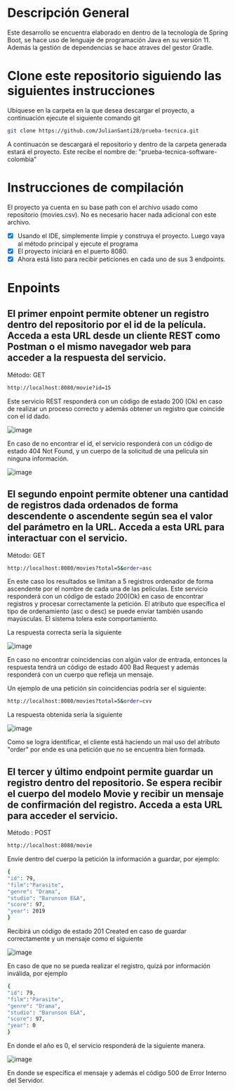 # Descripción General
Este desarrollo se encuentra elaborado en dentro de la tecnología de Spring Boot, se hace uso de lenguaje de programación Java en su versión 11. Además la gestión de dependencias se hace atraves del gestor Gradle.

# Clone este repositorio siguiendo las siguientes instrucciones
Ubíquese en la carpeta en la que desea descargar el proyecto, a continuación ejecute el siguiente comando git
```sh
git clone https://github.com/JulianSanti28/prueba-tecnica.git
```
A continuacón se descargará el repositorio y dentro de la carpeta generada estará el proyecto. Este recibe el nombre de: "prueba-tecnica-software-colombia"

# Instrucciones de compilación
El proyecto ya cuenta en su base path con el archivo usado como repositorio (movies.csv). No es necesario hacer nada adicional con este archivo.

- [x] Usando el IDE, simplemente limpie y construya el proyecto. Luego vaya al método principal y ejecute el programa
- [x] El proyecto iniciará en el puerto 8080.
- [x] Ahora está listo para recibir peticiones en cada uno de sus 3 endpoints.  

# Enpoints

## El primer enpoint permite obtener un registro dentro del repositorio por el id de la película. Acceda a esta URL desde un cliente REST como Postman o el mismo navegador web para acceder a la respuesta del servicio.

Método: GET

```sh
http://localhost:8080/movie?id=15
```
Este servicio REST responderá con un código de estado 200 (Ok) en caso de realizar un proceso correcto y además obtener un registro que coincide con el id dado.

![image](https://user-images.githubusercontent.com/67648220/185752050-5cb785a3-1157-4897-8d68-96f9cc78f4b5.png)

En caso de no encontrar el id, el servicio responderá con un código de estado 404 Not Found, y un cuerpo de la solicitud de una película sin ninguna información.

![image](https://user-images.githubusercontent.com/67648220/185752069-9ed82bf8-1ad6-4ba5-a052-92c35e9e7c47.png)


## El segundo enpoint permite obtener una cantidad de registros dada ordenados de forma descendente o ascendente según sea el valor del parámetro en la URL. Acceda a esta URL para interactuar con el servicio.

Método: GET 

```sh
http://localhost:8080/movies?total=5&order=asc
```
En este caso los resultados se limitan a 5 registros ordenador de forma ascendente por el nombre de cada una de las películas.
Este servicio responderá con un código de estado 200(Ok) en caso de encontrar registros y procesar correctamente la petición. El atributo que específica el tipo
de ordenamiento (asc o desc) se puede envíar también usando mayúsculas. El sistema tolera este comportamiento.

La respuesta correcta sería la siguiente

![image](https://user-images.githubusercontent.com/67648220/185762578-7f79aa77-1fa3-43e5-9a83-333c4a9ec7d0.png)

En caso no encontrar coincidencias con algún valor de entrada, entonces la respuesta tendrá un código de estado 400 Bad Request y además responderá con un cuerpo que refleja un mensaje.

Un ejemplo de una petición sin coincidencias podría ser el siguiente:

```sh
http://localhost:8080/movies?total=5&order=cvv
```
La respuesta obtenida sería la siguiente

![image](https://user-images.githubusercontent.com/67648220/185751929-f53d0f6f-095e-4daf-92a8-dc2790aac5a2.png)

Como se logra identificar, el cliente está haciendo un mal uso del atributo "order" por ende es una petición que no se encuentra bien formada.

## El tercer y último endpoint permite guardar un registro dentro del repositorio. Se espera recibir el cuerpo del modelo Movie y recibir un mensaje de confirmación del registro. Acceda a esta URL para acceder el servicio.

Método : POST

```sh
http://localhost:8080/movie
```
Envíe dentro del cuerpo la petición la información a guardar, por ejemplo:

```sh
{
"id": 79,
"film":"Parasite",
"genre": "Drama",
"studio": "Barunson E&A",
"score": 97,
"year": 2019
}
```

Recibirá un código de estado 201 Created en caso de guardar correctamente y un mensaje como el siguiente

![image](https://user-images.githubusercontent.com/67648220/185752520-f5ccd614-909e-4ab1-8f70-09f4eb6a0e8c.png)

En caso de que no se pueda realizar el registro, quizá por información inválida, por ejemplo

```sh
{
"id": 79,
"film":"Parasite",
"genre": "Drama",
"studio": "Barunson E&A",
"score": 97,
"year": 0
}
```
En donde el año es 0, el servicio responderá de la siguiente manera.

![image](https://user-images.githubusercontent.com/67648220/185752576-0317ef23-7ac1-435e-bfcd-7ac3081a805c.png)

En donde se específica el mensaje y además el código 500 de Error Interno del Servidor.




